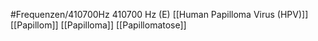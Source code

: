 #Frequenzen/410700Hz
410700 Hz (E)
[[Human Papilloma Virus (HPV)]]
[[Papillom]]
[[Papilloma]]
[[Papillomatose]]